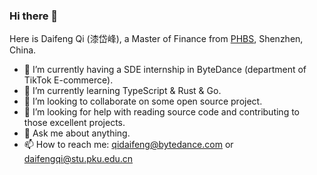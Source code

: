 ### Hi there 👋


Here is Daifeng Qi (漆岱峰), a Master of Finance from [PHBS](https://english.phbs.pku.edu.cn/), Shenzhen, China.

- 🔭 I’m currently having a SDE internship in ByteDance (department of TikTok E-commerce).
- 🌱 I’m currently learning TypeScript & Rust & Go.
- 👯 I’m looking to collaborate on some open source project.
- 🤔 I’m looking for help with reading source code and contributing to those excellent projects.
- 💬 Ask me about anything.
- 📫 How to reach me: qidaifeng@bytedance.com or daifengqi@stu.pku.edu.cn
